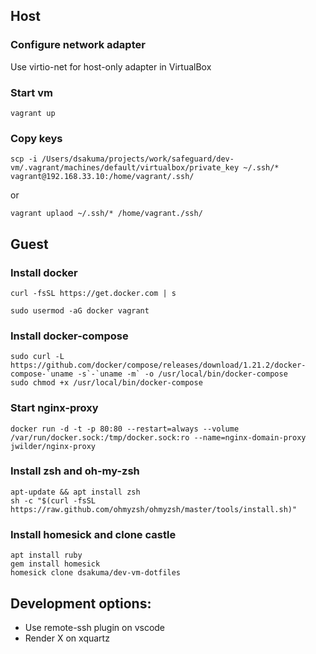 ## Host

### Configure network adapter
Use virtio-net for host-only adapter in VirtualBox

### Start vm
```
vagrant up
```


### Copy keys
```
scp -i /Users/dsakuma/projects/work/safeguard/dev-vm/.vagrant/machines/default/virtualbox/private_key ~/.ssh/* vagrant@192.168.33.10:/home/vagrant/.ssh/
```
or
```
vagrant uplaod ~/.ssh/* /home/vagrant./ssh/
```

## Guest

### Install docker
```
curl -fsSL https://get.docker.com | s
```

```
sudo usermod -aG docker vagrant
```

### Install docker-compose
```
sudo curl -L https://github.com/docker/compose/releases/download/1.21.2/docker-compose-`uname -s`-`uname -m` -o /usr/local/bin/docker-compose
sudo chmod +x /usr/local/bin/docker-compose
````

### Start nginx-proxy
```
docker run -d -t -p 80:80 --restart=always --volume /var/run/docker.sock:/tmp/docker.sock:ro --name=nginx-domain-proxy jwilder/nginx-proxy
```

### Install zsh and oh-my-zsh
```
apt-update && apt install zsh
sh -c "$(curl -fsSL https://raw.github.com/ohmyzsh/ohmyzsh/master/tools/install.sh)"
```

### Install homesick and clone castle
```
apt install ruby
gem install homesick
homesick clone dsakuma/dev-vm-dotfiles
```

## Development options:

- Use remote-ssh plugin on vscode
- Render X on xquartz



